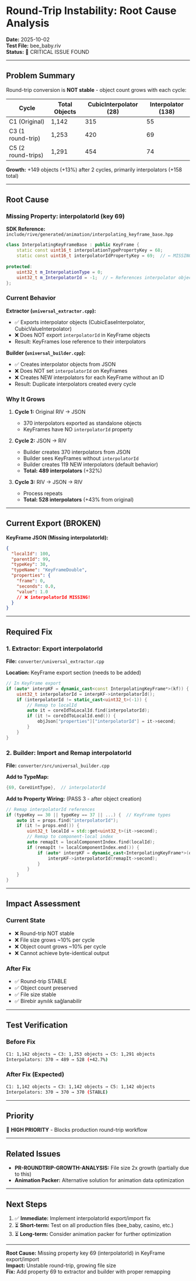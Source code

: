 # Round-Trip Instability: Root Cause Analysis

**Date:** 2025-10-02  
**Test File:** bee_baby.riv  
**Status:** 🚨 CRITICAL ISSUE FOUND

---

## Problem Summary

Round-trip conversion is **NOT stable** - object count grows with each cycle:

| Cycle | Total Objects | CubicInterpolator (28) | Interpolator (138) |
|-------|---------------|------------------------|---------------------|
| C1 (Original) | 1,142 | 315 | 55 |
| C3 (1 round-trip) | 1,253 | 420 | 69 |
| C5 (2 round-trips) | 1,291 | 454 | 74 |

**Growth:** +149 objects (+13%) after 2 cycles, primarily interpolators (+158 total)

---

## Root Cause

### Missing Property: interpolatorId (key 69)

**SDK Reference:** `include/rive/generated/animation/interpolating_keyframe_base.hpp`

```cpp
class InterpolatingKeyFrameBase : public KeyFrame {
    static const uint16_t interpolationTypePropertyKey = 68;
    static const uint16_t interpolatorIdPropertyKey = 69;  // ← MISSING in export!
    
protected:
    uint32_t m_InterpolationType = 0;
    uint32_t m_InterpolatorId = -1;  // ← References interpolator object
};
```

### Current Behavior

**Extractor (`universal_extractor.cpp`):**
- ✅ Exports interpolator objects (CubicEaseInterpolator, CubicValueInterpolator)
- ❌ Does NOT export `interpolatorId` in KeyFrame objects
- Result: KeyFrames lose reference to their interpolators

**Builder (`universal_builder.cpp`):**
- ✅ Creates interpolator objects from JSON
- ❌ Does NOT set `interpolatorId` on KeyFrames
- ❌ Creates NEW interpolators for each KeyFrame without an ID
- Result: Duplicate interpolators created every cycle

### Why It Grows

1. **Cycle 1:** Original RIV → JSON
   - 370 interpolators exported as standalone objects
   - KeyFrames have NO `interpolatorId` property

2. **Cycle 2:** JSON → RIV
   - Builder creates 370 interpolators from JSON
   - Builder sees KeyFrames without `interpolatorId`
   - Builder creates 119 NEW interpolators (default behavior)
   - **Total: 489 interpolators** (+32%)

3. **Cycle 3:** RIV → JSON → RIV
   - Process repeats
   - **Total: 528 interpolators** (+43% from original)

---

## Current Export (BROKEN)

**KeyFrame JSON (Missing interpolatorId):**
```json
{
  "localId": 100,
  "parentId": 99,
  "typeKey": 30,
  "typeName": "KeyFrameDouble",
  "properties": {
    "frame": 0,
    "seconds": 0.0,
    "value": 1.0
    // ❌ interpolatorId MISSING!
  }
}
```

---

## Required Fix

### 1. Extractor: Export interpolatorId

**File:** `converter/universal_extractor.cpp`

**Location:** KeyFrame export section (needs to be added)

```cpp
// In KeyFrame export
if (auto* interpKF = dynamic_cast<const InterpolatingKeyFrame*>(kf)) {
    uint32_t interpolatorId = interpKF->interpolatorId();
    if (interpolatorId != static_cast<uint32_t>(-1)) {
        // Remap to localId
        auto it = coreIdToLocalId.find(interpolatorId);
        if (it != coreIdToLocalId.end()) {
            objJson["properties"]["interpolatorId"] = it->second;
        }
    }
}
```

### 2. Builder: Import and Remap interpolatorId

**File:** `converter/src/universal_builder.cpp`

**Add to TypeMap:**
```cpp
{69, CoreUintType},  // interpolatorId
```

**Add to Property Wiring:** (PASS 3 - after object creation)
```cpp
// Remap interpolatorId references
if (typeKey == 30 || typeKey == 37 || ...) {  // KeyFrame types
    auto it = props.find("interpolatorId");
    if (it != props.end()) {
        uint32_t localId = std::get<uint32_t>(it->second);
        // Remap to component-local index
        auto remapIt = localComponentIndex.find(localId);
        if (remapIt != localComponentIndex.end()) {
            if (auto* interpKF = dynamic_cast<InterpolatingKeyFrame*>(obj)) {
                interpKF->interpolatorId(remapIt->second);
            }
        }
    }
}
```

---

## Impact Assessment

### Current State
- ❌ Round-trip NOT stable
- ❌ File size grows ~10% per cycle
- ❌ Object count grows ~10% per cycle
- ❌ Cannot achieve byte-identical output

### After Fix
- ✅ Round-trip STABLE
- ✅ Object count preserved
- ✅ File size stable
- ✅ Birebir aynılık sağlanabilir

---

## Test Verification

### Before Fix
```bash
C1: 1,142 objects → C3: 1,253 objects → C5: 1,291 objects
Interpolators: 370 → 489 → 528 (+42.7%)
```

### After Fix (Expected)
```bash
C1: 1,142 objects → C3: 1,142 objects → C5: 1,142 objects
Interpolators: 370 → 370 → 370 (STABLE)
```

---

## Priority

🔴 **HIGH PRIORITY** - Blocks production round-trip workflow

---

## Related Issues

- **PR-ROUNDTRIP-GROWTH-ANALYSIS:** File size 2x growth (partially due to this)
- **Animation Packer:** Alternative solution for animation data optimization

---

## Next Steps

1. ✅ **Immediate:** Implement interpolatorId export/import fix
2. ⏳ **Short-term:** Test on all production files (bee_baby, casino, etc.)
3. ⏳ **Long-term:** Consider animation packer for further optimization

---

**Root Cause:** Missing property key 69 (interpolatorId) in KeyFrame export/import  
**Impact:** Unstable round-trip, growing file size  
**Fix:** Add property 69 to extractor and builder with proper remapping

